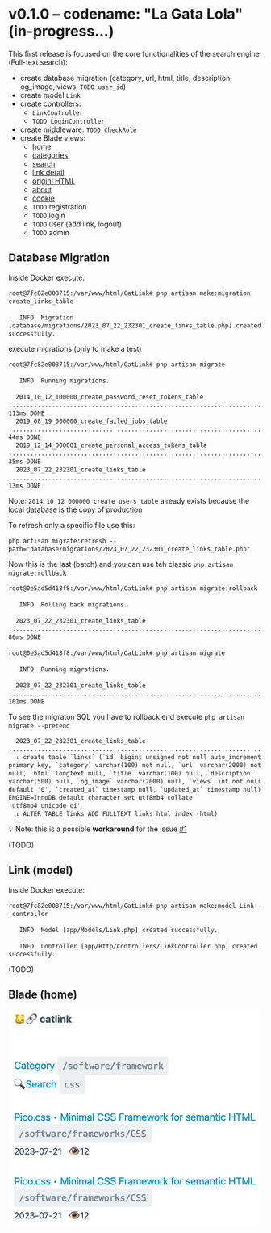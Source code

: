 # v0.1.0 – codename: "La Gata Lola" (in-progress...)

This first release is focused on the core functionalities of the search engine (Full-text search):

- create database migration (category, url, html, title, description, og_image, views, `TODO user_id`)
- create model `Link`
- create controllers:
  - `LinkController`
  - `TODO LoginController`
- create middleware: `TODO CheckRole`
- create Blade views:
  - [home](https://laravista.altervista.org/CatLink/)
  - [categories](https://laravista.altervista.org/CatLink/categories)
  - [search](https://laravista.altervista.org/CatLink/search)
  - [link detail](https://laravista.altervista.org/CatLink/links/1)
  - [originl HTML](https://laravista.altervista.org/CatLink/html1)
  - [about](https://laravista.altervista.org/CatLink/about)
  - [cookie](https://laravista.altervista.org/CatLink/cookie)
  - `TODO` registration
  - `TODO` login
  - `TODO` user (add link, logout)
  - `TODO` admin

## Database Migration

Inside Docker execute:

```
root@7fc82e008715:/var/www/html/CatLink# php artisan make:migration create_links_table

   INFO  Migration [database/migrations/2023_07_22_232301_create_links_table.php] created successfully.
```

execute migrations (only to make a test)

```
root@7fc82e008715:/var/www/html/CatLink# php artisan migrate

   INFO  Running migrations.  

  2014_10_12_100000_create_password_reset_tokens_table ......................................................................... 113ms DONE
  2019_08_19_000000_create_failed_jobs_table .................................................................................... 44ms DONE
  2019_12_14_000001_create_personal_access_tokens_table ......................................................................... 35ms DONE
  2023_07_22_232301_create_links_table .......................................................................................... 13ms DONE
```

Note: `2014_10_12_000000_create_users_table` already exists because the local database is the copy of production

To refresh only a specific file use this:

```
php artisan migrate:refresh --path="database/migrations/2023_07_22_232301_create_links_table.php"
```

Now this is the last (batch) and you can use teh classic `php artisan migrate:rollback`

```
root@0e5ad5d418f8:/var/www/html/CatLink# php artisan migrate:rollback

   INFO  Rolling back migrations.  

  2023_07_22_232301_create_links_table ................................................................................................... 86ms DONE

root@0e5ad5d418f8:/var/www/html/CatLink# php artisan migrate         

   INFO  Running migrations.  

  2023_07_22_232301_create_links_table .................................................................................................. 101ms DONE
```

To see the migraton SQL you have to rollback end execute `php artisan migrate --pretend`

```
  2023_07_22_232301_create_links_table .............................................................................................................  
  ⇂ create table `links` (`id` bigint unsigned not null auto_increment primary key, `category` varchar(100) not null, `url` varchar(2000) not null, `html` longtext null, `title` varchar(100) null, `description` varchar(500) null, `og_image` varchar(2000) null, `views` int not null default '0', `created_at` timestamp null, `updated_at` timestamp null) ENGINE=InnoDB default character set utf8mb4 collate 'utf8mb4_unicode_ci'  
  ⇂ ALTER TABLE links ADD FULLTEXT links_html_index (html)  
```

💡 Note: this is a possible **workaround** for the issue [#1](https://github.com/rognoni/catlink/issues/1)


(TODO)

## Link (model)

Inside Docker execute:

```
root@7fc82e008715:/var/www/html/CatLink# php artisan make:model Link --controller

   INFO  Model [app/Models/Link.php] created successfully.  

   INFO  Controller [app/Http/Controllers/LinkController.php] created successfully.
```

(TODO)

## Blade (home)

![home page](../images/home.jpg)
